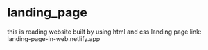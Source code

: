 # landing_page
this is reading website built by using html and css
landing page link: landing-page-in-web.netlify.app
